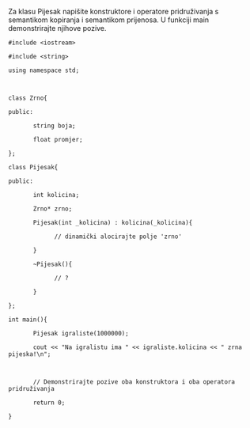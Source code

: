 Za klasu Pijesak napišite konstruktore i operatore pridruživanja s semantikom kopiranja i semantikom prijenosa. U funkciji main demonstrirajte njihove pozive.

 
```
#include <iostream>

#include <string>

using namespace std;

 

class Zrno{

public:

       string boja;

       float promjer;

};

class Pijesak{

public:

       int kolicina;

       Zrno* zrno;

       Pijesak(int _kolicina) : kolicina(_kolicina){

             // dinamički alocirajte polje 'zrno'

       }

       ~Pijesak(){

             // ?

       }

};

int main(){

       Pijesak igraliste(1000000);

       cout << "Na igralistu ima " << igraliste.kolicina << " zrna pijeska!\n";

 

       // Demonstrirajte pozive oba konstruktora i oba operatora pridruživanja

       return 0;

}
